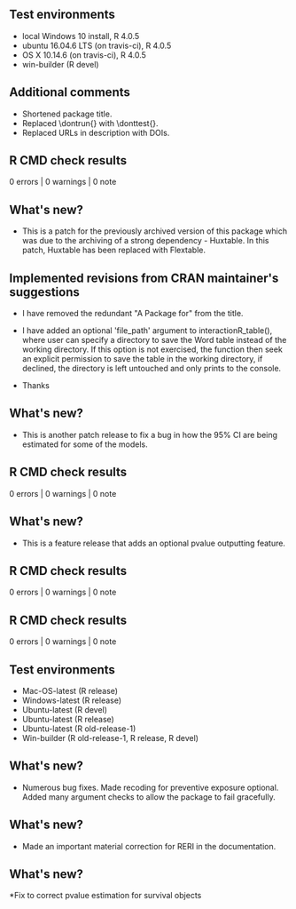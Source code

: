 ## Test environments
* local Windows 10 install, R 4.0.5
* ubuntu 16.04.6 LTS (on travis-ci), R 4.0.5
* OS X 10.14.6 (on travis-ci), R 4.0.5
* win-builder (R devel)

## Additional comments
* Shortened package title.
* Replaced \dontrun{} with \donttest{}. 
* Replaced URLs in description with DOIs. 

## R CMD check results

0 errors | 0 warnings | 0 note

## What's new?
* This is a patch for the previously archived version of this package which was due to the archiving of a strong dependency - Huxtable. In this patch, Huxtable has been replaced with Flextable.


## Implemented revisions from CRAN maintainer's suggestions
* I have removed the redundant "A Package for" from the title.

* I have added an optional 'file_path' argument to interactionR_table(), where user can specify a directory to save the Word table instead of the working directory. If this option is not exercised, the function then seek an explicit permission to save the table in the working directory, if declined, the directory is left untouched and only prints to the console.

* Thanks


## What's new?
* This is another patch release to fix a bug in how the 95% CI are being estimated for some of the models.


## R CMD check results

0 errors | 0 warnings | 0 note

## What's new?
* This is a feature release that adds an optional pvalue outputting feature. 


## R CMD check results

0 errors | 0 warnings | 0 note

## R CMD check results

0 errors | 0 warnings | 0 note

## Test environments
* Mac-OS-latest (R release)
* Windows-latest (R release)
* Ubuntu-latest (R devel)
* Ubuntu-latest (R release)
* Ubuntu-latest (R old-release-1)
* Win-builder (R old-release-1, R release, R devel)

## What's new?
* Numerous bug fixes. Made recoding for preventive exposure optional. Added many argument checks to allow the package to fail gracefully.

## What's new?
* Made an important material correction for RERI in the documentation.

## What's new?
*Fix to correct pvalue estimation for survival objects 
